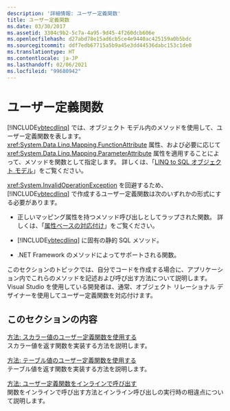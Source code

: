```yaml
---
description: '詳細情報: ユーザー定義関数'
title: ユーザー定義関数
ms.date: 03/30/2017
ms.assetid: 3304c9b2-5c7a-4a95-9d45-4f260dcb606e
ms.openlocfilehash: d27abd78e15ad6cb5ce4e9440ac425159a0b5bdc
ms.sourcegitcommit: ddf7edb67715a5b9a45e3dd44536dabc153c1de0
ms.translationtype: HT
ms.contentlocale: ja-JP
ms.lasthandoff: 02/06/2021
ms.locfileid: "99680942"
---
```

# <a name="user-defined-functions"></a>ユーザー定義関数

[!INCLUDE[vbtecdlinq](../../../../../../includes/vbtecdlinq-md.md)] では、オブジェクト モデル内のメソッドを使用して、ユーザー定義関数を表します。 <xref:System.Data.Linq.Mapping.FunctionAttribute> 属性、および必要に応じて <xref:System.Data.Linq.Mapping.ParameterAttribute> 属性を適用することによって、メソッドを関数として指定します。 詳しくは、「[LINQ to SQL オブジェクト モデル](the-linq-to-sql-object-model.md)」をご覧ください。  
  
 <xref:System.InvalidOperationException> を回避するため、[!INCLUDE[vbtecdlinq](../../../../../../includes/vbtecdlinq-md.md)] で作成するユーザー定義関数は次のいずれかの形式にする必要があります。  
  
- 正しいマッピング属性を持つメソッド呼び出しとしてラップされた関数。 詳しくは、「[属性ベースの対応付け](attribute-based-mapping.md)」をご覧ください。  
  
- [!INCLUDE[vbtecdlinq](../../../../../../includes/vbtecdlinq-md.md)] に固有の静的 SQL メソッド。  
  
- .NET Framework のメソッドによってサポートされる関数。  
  
 このセクションのトピックでは、自分でコードを作成する場合に、アプリケーション内でこれらのメソッドを記述および呼び出す方法について説明します。 Visual Studio を使用している開発者は、通常、オブジェクト リレーショナル デザイナーを使用してユーザー定義関数を対応付けます。  
  
## <a name="in-this-section"></a>このセクションの内容  

 [方法: スカラー値のユーザー定義関数を使用する](how-to-use-scalar-valued-user-defined-functions.md)  
 スカラー値を返す関数を実装する方法を説明します。  
  
 [方法: テーブル値のユーザー定義関数を使用する](how-to-use-table-valued-user-defined-functions.md)  
 テーブル値を返す関数を実装する方法を説明します。  
  
 [方法: ユーザー定義関数をインラインで呼び出す](how-to-call-user-defined-functions-inline.md)  
 関数をインラインで呼び出す方法とインライン呼び出しの実行時の相違点について説明します。
